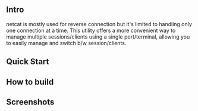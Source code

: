 ## Intro
netcat is mostly used for reverse connection but it's limited to handling only one connection at a time. This utility offers a more convenient way to manage multiple sessions/clients using a single port/terminal, allowing you to easily manage and switch b/w session/clients.

## Quick Start


## How to build


## Screenshots


